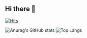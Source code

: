 ## Hi there 👋

[![Hits](https://hits.seeyoufarm.com/api/count/incr/badge.svg?url=https%3A%2F%2Fgithub.com%2FJeonDam18%2Fhit-counter&count_bg=%23232D1C&title_bg=%23A89999&icon=&icon_color=%23C9A8A8&title=hits&edge_flat=false)](https://hits.seeyoufarm.com)

![Anurag's GitHub stats](https://github-readme-stats.vercel.app/api?username=JeonDam18&show_icons=true&theme=radical)
![Top Langs](https://github-readme-stats.vercel.app/api/top-langs/?username=JeonDam18&layout=compact)


